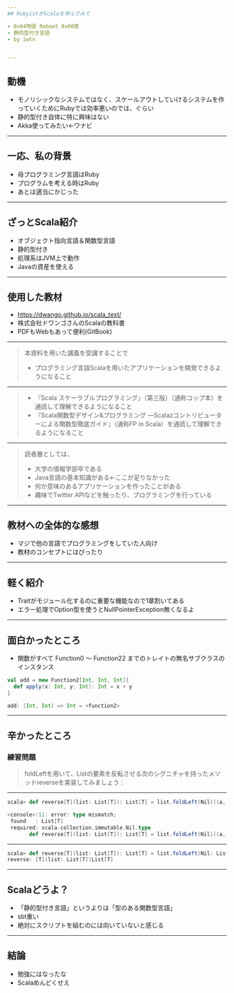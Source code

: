 ```yaml
---
## RubyistがScalaを学んでみて

- 0x64物語 Reboot 0x08夜
- 静的型付き言語
- by iwtn


---
```

## 動機

- モノリシックなシステムではなく、スケールアウトしていけるシステムを作っていくためにRubyでは効率悪いのでは、ぐらい
- 静的型付き自体に特に興味はない
- Akka使ってみたい←ワナビ

---
## 一応、私の背景

- 母プログラミング言語はRuby
- プログラムを考える時はRuby
- あとは適当にかじった

---
## ざっとScala紹介

- オブジェクト指向言語＆関数型言語
- 静的型付き
- 処理系はJVM上で動作
- Javaの資産を使える

---
## 使用した教材

- https://dwango.github.io/scala_text/
- 株式会社ドワンゴさんのScalaの教科書
- PDFもWebもあって便利(GitBook)

---
> 本資料を用いた講義を受講することで
> * プログラミング言語Scalaを用いたアプリケーションを開発できるようになること

---
> * 『Scala スケーラブルプログラミング』（第三版）（通称コップ本）を通読して理解できるようになること
> * 『Scala関数型デザイン&プログラミング ―Scalazコントリビューターによる関数型徹底ガイド』（通称FP in Scala）を通読して理解できるようになること

---
> 読者層としては、
> * 大学の情報学部卒である
> * Java言語の基本知識がある←ここが足りなかった
> * 何か意味のあるアプリケーションを作ったことがある
> * 趣味でTwitter APIなどを触ったり、プログラミングを行っている

---
## 教材への全体的な感想

- マジで他の言語でプログラミングをしていた人向け
- 教材のコンセプトにはぴったり

---
## 軽く紹介

- Traitがモジュール化するのに重要な機能なので1章割いてある
- エラー処理でOption型を使うとNullPointerException無くなるよ

---
## 面白かったところ

- 関数がすべて Function0 〜 Function22 までのトレイトの無名サブクラスのインスタンス

```scala
val add = new Function2[Int, Int, Int]{
  def apply(x: Int, y: Int): Int = x + y
}

add: (Int, Int) => Int = <function2>
```

---
## 辛かったところ

### 練習問題

> foldLeftを用いて、Listの要素を反転させる次のシグニチャを持ったメソッドreverseを実装してみましょう：

---
```scala
scala> def reverse[T](list: List[T]): List[T] = list.foldLeft(Nil)((a, b) => b :: a)

<console>:11: error: type mismatch;
 found   : List[T]
 required: scala.collection.immutable.Nil.type
       def reverse[T](list: List[T]): List[T] = list.foldLeft(Nil)((a, b) => b :: a)
```

---
```scala
scala> def reverse[T](list: List[T]): List[T] = list.foldLeft(Nil: List[T])((a, b) => b :: a)
reverse: [T](list: List[T])List[T]
```

---
## Scalaどうよ？

- 「静的型付き言語」というよりは「型のある関数型言語」
- sbt重い
- 絶対にスクリプトを組むのには向いていないと感じる

---
## 結論

- 勉強にはなったな
- Scalaめんどくせえ
